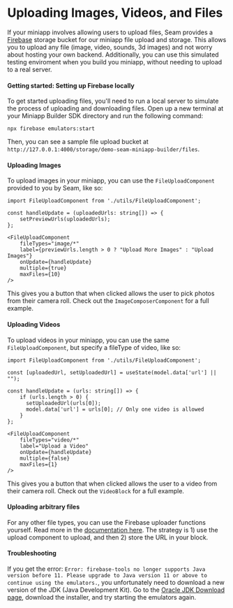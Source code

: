 # Uploading Images, Videos, and Files

If your miniapp involves allowing users to upload files, Seam provides a [Firebase](https://firebase.google.com/docs/emulator-suite) storage bucket for our miniapp file upload and storage. This allows you to upload any file (image, video, sounds, 3d images) and not worry about hosting your own backend. Additionally, you can use this simulated testing enviroment when you build you miniapp, without needing to upload to a real server.

#### Getting started: Setting up Firebase locally

To get started uploading files, you'll need to run a local server to simulate the process of uploading and downloading files. Open up a new terminal at your Miniapp Builder SDK directory and run the following command: 

```
npx firebase emulators:start
```

Then, you can see a sample file upload bucket at `http://127.0.0.1:4000/storage/demo-seam-miniapp-builder/files`.

#### Uploading Images

To upload images in your miniapp, you can use the `FileUploadComponent` provided to you by Seam, like so:

```
import FileUploadComponent from './utils/FileUploadComponent';

const handleUpdate = (uploadedUrls: string[]) => {
    setPreviewUrls(uploadedUrls);
};

<FileUploadComponent
    fileTypes="image/*"
    label={previewUrls.length > 0 ? "Upload More Images" : "Upload Images"}
    onUpdate={handleUpdate}
    multiple={true}
    maxFiles={10}
/>
```

This gives you a button that when clicked allows the user to pick photos from their camera roll. Check out the `ImageComposerComponent` for a full example.

#### Uploading Videos

To upload videos in your miniapp, you can use the same `FileUploadComponent`, but specify a fileType of video, like so:

```
import FileUploadComponent from './utils/FileUploadComponent';

const [uploadedUrl, setUploadedUrl] = useState(model.data['url'] || "");

const handleUpdate = (urls: string[]) => {
    if (urls.length > 0) {
      setUploadedUrl(urls[0]);
      model.data['url'] = urls[0]; // Only one video is allowed
    }
};

<FileUploadComponent
    fileTypes="video/*"
    label="Upload a Video"
    onUpdate={handleUpdate}
    multiple={false}
    maxFiles={1}
/>
```
This gives you a button that when clicked allows the user to a video from their camera roll. Check out the `VideoBlock` for a full example.

#### Uploading arbitrary files

For any other file types, you can use the Firebase uploader functions yourself. Read more in the [documentation here](https://github.com/capawesome-team/capacitor-firebase/tree/main/packages/storage). The strategy is 1) use the upload component to upload, and then 2) store the URL in your block.

#### Troubleshooting

If you get the error: `Error: firebase-tools no longer supports Java version before 11. Please upgrade to Java version 11 or above to continue using the emulators.`, you unfortunately need to download a new version of the JDK (Java Development Kit). Go to the [Oracle JDK Download page](https://www.oracle.com/java/technologies/downloads/#java11-mac), download the installer, and try starting the emulators again.
